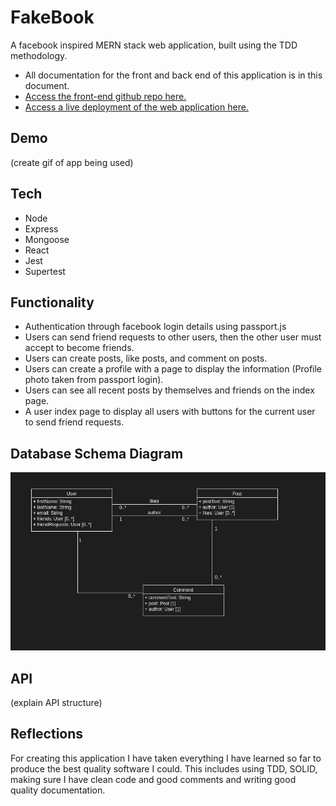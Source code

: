 # FakeBook
A facebook inspired MERN stack web application, built using the TDD methodology.
- All documentation for the front and back end of this application is in this document.
- [Access the front-end github repo here.](#)
- [Access a live deployment of the web application here.](#)

## Demo
(create gif of app being used)

## Tech
- Node
- Express
- Mongoose
- React
- Jest 
- Supertest

## Functionality 
- Authentication through facebook login details using passport.js
- Users can send friend requests to other users, then the other user must accept to become friends.
- Users can create posts, like posts, and comment on posts.
- Users can create a profile with a page to display the information (Profile photo taken from passport login).
- Users can see all recent posts by themselves and friends on the index page.
- A user index page to display all users with buttons for the current user to send friend requests.

## Database Schema Diagram
![Screenshot](https://github.com/jkcswd/fakebook-backend/blob/main/README/model-screenshot.png?raw=true)

## API
(explain API structure)

## Reflections

For creating this application I have taken everything I have learned so far to produce the best quality software I could. This includes using TDD, SOLID, making sure I have clean code and good comments and writing good quality documentation.

